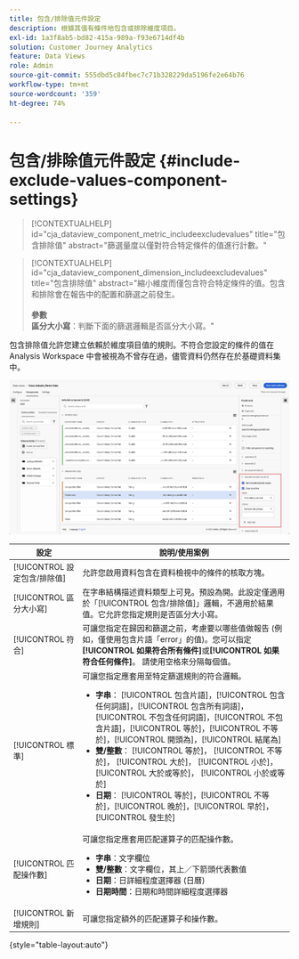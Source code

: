 ```yaml
---
title: 包含/排除值元件設定
description: 根據其值有條件地包含或排除維度項目。
exl-id: 1a3f8ab5-bd82-415a-989a-f93e6714df4b
solution: Customer Journey Analytics
feature: Data Views
role: Admin
source-git-commit: 555dbd5c84fbec7c71b328229da5196fe2e64b76
workflow-type: tm+mt
source-wordcount: '359'
ht-degree: 74%

---
```


# 包含/排除值元件設定 {#include-exclude-values-component-settings}

<!-- markdownlint-disable MD034 -->

>[!CONTEXTUALHELP]
>id="cja_dataview_component_metric_includeexcludevalues"
>title="包含排除值"
>abstract="篩選量度以僅對符合特定條件的值進行計數。"

<!-- markdownlint-enable MD034 -->

<!-- markdownlint-disable MD034 -->

>[!CONTEXTUALHELP]
>id="cja_dataview_component_dimension_includeexcludevalues"
>title="包含排除值"
>abstract="縮小維度而僅包含符合特定條件的值。包含和排除會在報告中的配置和篩選之前發生。<br/><br/>**參數&#x200B;**<br/>**區分大小寫**：判斷下面的篩選邏輯是否區分大小寫。"

<!-- markdownlint-enable MD034 -->

包含排除值允許您建立依賴於維度項目值的規則。不符合您設定的條件的值在 Analysis Workspace 中會被視為不曾存在過，儘管資料仍然存在於基礎資料集中。

![醒目提示包含排除值的資料檢視視窗](../assets/include-exclude.png)

| 設定 | 說明/使用案例 |
| --- | --- |
| [!UICONTROL 設定包含/排除值] | 允許您啟用資料包含在資料檢視中的條件的核取方塊。 |
| [!UICONTROL 區分大小寫] | 在字串結構描述資料類型上可見。預設為開。此設定僅適用於「[!UICONTROL 包含/排除值]」邏輯，不適用於結果值。它允許您指定規則是否區分大小寫。 |
| [!UICONTROL 符合] | 可讓您指定在歸因和篩選之前，考慮要以哪些值做報告 (例如，僅使用包含片語「error」的值)。您可以指定&#x200B;**[!UICONTROL 如果符合所有條件]**&#x200B;或&#x200B;**[!UICONTROL 如果符合任何條件]**。 請使用空格來分隔每個值。 |
| [!UICONTROL 標準] | 可讓您指定應套用至特定篩選規則的符合邏輯。<ul><li>**字串**： [!UICONTROL 包含片語]，[!UICONTROL 包含任何詞語]，[!UICONTROL 包含所有詞語]，[!UICONTROL 不包含任何詞語]，[!UICONTROL 不包含片語]，[!UICONTROL 等於]，[!UICONTROL 不等於]，[!UICONTROL 開頭為]，[!UICONTROL 結尾為]</li><li>**雙/整數**： [!UICONTROL 等於]， [!UICONTROL 不等於]， [!UICONTROL 大於]， [!UICONTROL 小於]， [!UICONTROL 大於或等於]， [!UICONTROL 小於或等於]</li><li>**日期**： [!UICONTROL 等於]，[!UICONTROL 不等於]，[!UICONTROL 晚於]，[!UICONTROL 早於]，[!UICONTROL 發生於]</li></ul> |
| [!UICONTROL 匹配操作數] | 可讓您指定應套用匹配運算子的匹配操作數。<ul><li>**字串**：文字欄位</li><li>**雙/整數**：文字欄位，其上／下箭頭代表數值</li><li>**日期**：日詳細程度選擇器 (日曆)</li><li>**日期時間**：日期和時間詳細程度選擇器</li></ul> |
| [!UICONTROL 新增規則] | 可讓您指定額外的匹配運算子和操作數。 |

{style="table-layout:auto"}
